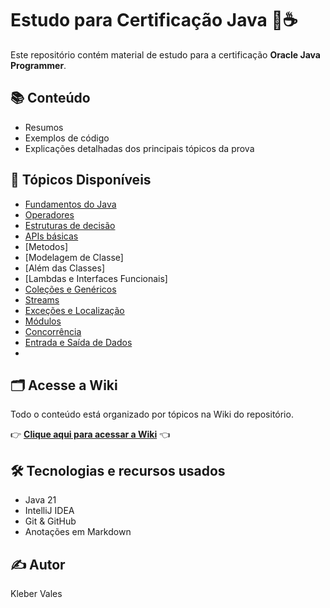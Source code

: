 # Estudo para Certificação Java 🧠☕️

Este repositório contém material de estudo para a certificação **Oracle Java Programmer**.

## 📚 Conteúdo

- Resumos
- Exemplos de código
- Explicações detalhadas dos principais tópicos da prova

## 📂 Tópicos Disponíveis

- [Fundamentos do Java](https://github.com/KleberVales/oracle-certified-professional-java-SE-21-developer/wiki/Operadores)
- [Operadores](https://github.com/KleberVales/oracle-certified-professional-java-SE-21-developer/wiki/Operadores)
- [Estruturas de decisão](https://github.com/KleberVales/oracle-certified-professional-java-SE-21-developer/wiki/Estrutura-de-decis%C3%A3o)
- [APIs básicas](https://github.com/KleberVales/oracle-certified-professional-java-SE-21-developer/wiki/APIs-b%C3%A1sicas)
- [Metodos]
- [Modelagem de Classe]
- [Além das Classes]
- [Lambdas e Interfaces Funcionais]
- [Coleções e Genéricos](https://github.com/KleberVales/oracle-certified-professional-java-SE-21-developer/wiki/Cole%C3%A7%C3%B5es-e-Gen%C3%A9ricos)
- [Streams](https://github.com/KleberVales/oracle-certified-professional-java-SE-21-developer/wiki/Streams)
- [Exceções e Localização](https://github.com/KleberVales/oracle-certified-professional-java-SE-21-developer/wiki/Exce%C3%A7%C3%B5es-e-Localiza%C3%A7%C3%A3o)
- [Módulos](https://github.com/KleberVales/oracle-certified-professional-java-SE-21-developer/wiki/M%C3%B3dulos)
- [Concorrência](https://github.com/KleberVales/oracle-certified-professional-java-SE-21-developer/wiki/Concorr%C3%AAncia)
- [Entrada e Saída de Dados](https://github.com/KleberVales/oracle-certified-professional-java-SE-21-developer/wiki/Entrada-e-Sa%C3%ADda-de-Dados)
- 






## 🗂 Acesse a Wiki

Todo o conteúdo está organizado por tópicos na Wiki do repositório.

👉 **[Clique aqui para acessar a Wiki](../../wiki)** 👈

## 🛠 Tecnologias e recursos usados

- Java 21
- IntelliJ IDEA
- Git & GitHub
- Anotações em Markdown

## ✍️ Autor

Kleber Vales  





